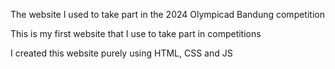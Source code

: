 
The website I used to take part in the 2024 Olympicad Bandung competition

This is my first website that I use to take part in competitions

I created this website purely using HTML, CSS and JS
